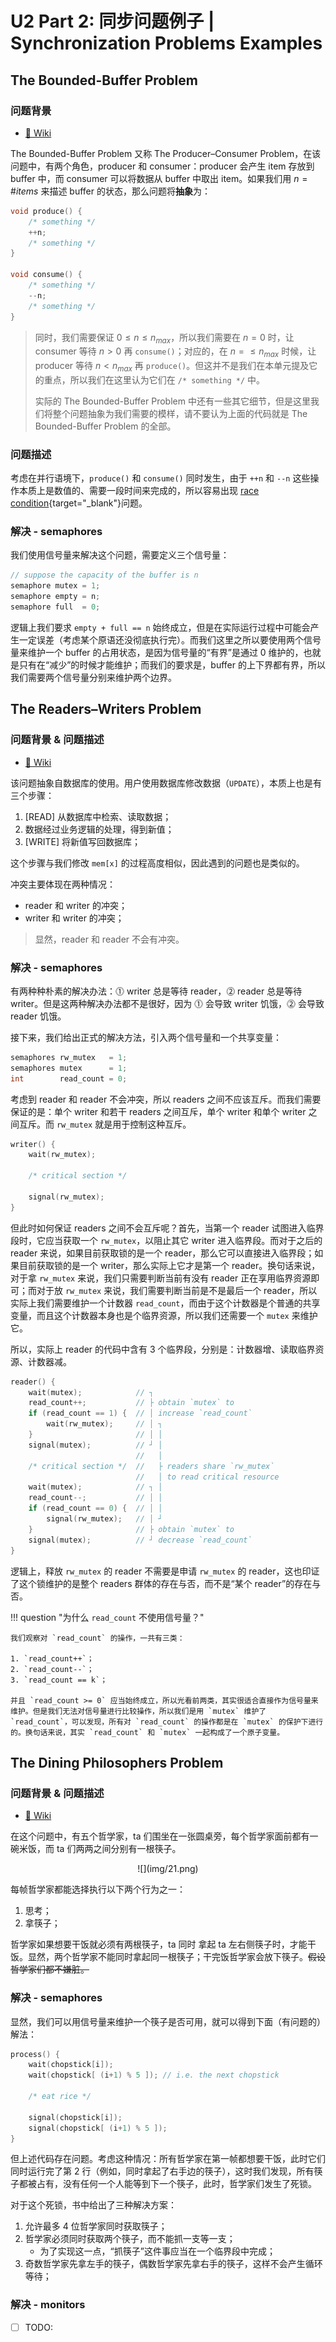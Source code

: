 # U2 Part 2: 同步问题例子 | Synchronization Problems Examples

## The Bounded-Buffer Problem

### 问题背景

- [🔗 Wiki](https://en.wikipedia.org/wiki/Producer%E2%80%93consumer_problem)

The Bounded-Buffer Problem 又称 The Producer–Consumer Problem，在该问题中，有两个角色，producer 和 consumer：producer 会产生 item 存放到 buffer 中，而 consumer 可以将数据从 buffer 中取出 item。如果我们用 $n = \# items$ 来描述 buffer 的状态，那么问题将**抽象**为：

```cpp
void produce() {
    /* something */
    ++n;
    /* something */
}

void consume() {
    /* something */
    --n;
    /* something */
}
```

> 同时，我们需要保证 $0 \leq n \leq n_{max}$，所以我们需要在 $n = 0$ 时，让 consumer 等待 $n > 0$ 再 `consume()`；对应的，在 $n = \leq n_{max}$ 时候，让 producer 等待 $n < n_{max}$ 再 `produce()`。但这并不是我们在本单元提及它的重点，所以我们在这里认为它们在 `/* something */` 中。
> 
> 实际的 The Bounded-Buffer Problem 中还有一些其它细节，但是这里我们将整个问题抽象为我们需要的模样，请不要认为上面的代码就是 The Bounded-Buffer Problem 的全部。

### 问题描述

考虑在并行语境下，`produce()` 和 `consume()` 同时发生，由于 `++n` 和 `--n` 这些操作本质上是数值的、需要一段时间来完成的，所以容易出现 [race condition](./Unit2-Part1.md/#race-condition){target="_blank"}问题。

### 解决 - semaphores

我们使用信号量来解决这个问题，需要定义三个信号量：

```cpp
// suppose the capacity of the buffer is n
semaphore mutex = 1;
semaphore empty = n;
semaphore full  = 0;
```

逻辑上我们要求 `empty + full == n` 始终成立，但是在实际运行过程中可能会产生一定误差（考虑某个原语还没彻底执行完）。而我们这里之所以要使用两个信号量来维护一个 buffer 的占用状态，是因为信号量的“有界”是通过 0 维护的，也就是只有在“减少”的时候才能维护；而我们的要求是，buffer 的上下界都有界，所以我们需要两个信号量分别来维护两个边界。

## The Readers–Writers Problem

### 问题背景 & 问题描述

- [🔗 Wiki](https://en.wikipedia.org/wiki/Readers%E2%80%93writers_problem)

该问题抽象自数据库的使用。用户使用数据库修改数据（`UPDATE`），本质上也是有三个步骤：

1. [READ] 从数据库中检索、读取数据；
2. 数据经过业务逻辑的处理，得到新值；
3. [WRITE] 将新值写回数据库；

这个步骤与我们修改 `mem[x]` 的过程高度相似，因此遇到的问题也是类似的。

冲突主要体现在两种情况：

- reader 和 writer 的冲突；
- writer 和 writer 的冲突；

> 显然，reader 和 reader 不会有冲突。

### 解决 - semaphores

有两种种朴素的解决办法：⓵ writer 总是等待 reader，⓶ reader 总是等待 writer。但是这两种解决办法都不是很好，因为 ⓵ 会导致 writer 饥饿，⓶ 会导致 reader 饥饿。

接下来，我们给出正式的解决方法，引入两个信号量和一个共享变量：

```cpp
semaphores rw_mutex   = 1;
semaphores mutex      = 1;
int        read_count = 0;
```

考虑到 reader 和 reader 不会冲突，所以 readers 之间不应该互斥。而我们需要保证的是：单个 writer 和若干 readers 之间互斥，单个 writer 和单个 writer 之间互斥。而 `rw_mutex` 就是用于控制这种互斥。

```cpp title="writer's code" linenums="1" hl_lines="4"
writer() {
    wait(rw_mutex);

    /* critical section */

    signal(rw_mutex);
}
```

但此时如何保证 readers 之间不会互斥呢？首先，当第一个 reader 试图进入临界段时，它应当获取一个 `rw_mutex`，以阻止其它 writer 进入临界段。而对于之后的 reader 来说，如果目前获取锁的是一个 reader，那么它可以直接进入临界段；如果目前获取锁的是一个 writer，那么实际上它才是第一个 reader。换句话来说，对于拿 `rw_mutex` 来说，我们只需要判断当前有没有 reader 正在享用临界资源即可；而对于放 `rw_mutex` 来说，我们需要判断当前是不是最后一个 reader，所以实际上我们需要维护一个计数器 `read_count`，而由于这个计数器是个普通的共享变量，而且这个计数器本身也是个临界资源，所以我们还需要一个 `mutex` 来维护它。

所以，实际上 reader 的代码中含有 3 个临界段，分别是：计数器增、读取临界资源、计数器减。

```cpp title="reader's code"  linenums="1" hl_lines="3-6 9 12-15"
reader() {
    wait(mutex);            // ┐
    read_count++;           // ├ obtain `mutex` to
    if (read_count == 1) {  // │ increase `read_count`
        wait(rw_mutex);     // │ ┐ 
    }                       // │ │
    signal(mutex);          // ┘ │
                            //   │
    /* critical section */  //   ├ readers share `rw_mutex`
                            //   │ to read critical resource
    wait(mutex);            // ┐ │
    read_count--;           // │ │
    if (read_count == 0) {  // │ │
        signal(rw_mutex);   // │ ┘
    }                       // ├ obtain `mutex` to 
    signal(mutex);          // ┘ decrease `read_count`
}
```

逻辑上，释放 `rw_mutex` 的 reader 不需要是申请 `rw_mutex` 的 reader，这也印证了这个锁维护的是整个 readers 群体的存在与否，而不是“某个 reader”的存在与否。

!!! question "为什么 `read_count` 不使用信号量？"
    
    我们观察对 `read_count` 的操作，一共有三类：

    1. `read_count++`；
    2. `read_count--`；
    3. `read_count == k`；

    并且 `read_count >= 0` 应当始终成立，所以光看前两类，其实很适合直接作为信号量来维护。但是我们无法对信号量进行比较操作，所以我们是用 `mutex` 维护了 `read_count`，可以发现，所有对 `read_count` 的操作都是在 `mutex` 的保护下进行的。换句话来说，其实 `read_count` 和 `mutex` 一起构成了一个原子变量。

## The Dining Philosophers Problem

### 问题背景 & 问题描述

- [🔗 Wiki](https://en.wikipedia.org/wiki/Dining_philosophers_problem)

在这个问题中，有五个哲学家，ta 们围坐在一张圆桌旁，每个哲学家面前都有一碗米饭，而 ta 们两两之间分别有一根筷子。

<center> ![](img/21.png) </center>

每帧哲学家都能选择执行以下两个行为之一：

1. 思考；
2. 拿筷子；

哲学家如果想要干饭就必须有两根筷子，ta 同时 拿起 ta 左右侧筷子时，才能干饭。显然，两个哲学家不能同时拿起同一根筷子；干完饭哲学家会放下筷子。~~假设哲学家们都不嫌脏。~~

### 解决 - semaphores

显然，我们可以用信号量来维护一个筷子是否可用，就可以得到下面（有问题的）解法：

```cpp linenums="1"
process() {
    wait(chopstick[i]);
    wait(chopstick[ (i+1) % 5 ]); // i.e. the next chopstick

    /* eat rice */

    signal(chopstick[i]);
    signal(chopstick[ (i+1) % 5 ]);
}
```

但上述代码存在问题。考虑这种情况：所有哲学家在第一帧都想要干饭，此时它们同时运行完了第 2 行（例如，同时拿起了右手边的筷子），这时我们发现，所有筷子都被占有，没有任何一个人能等到下一个筷子，此时，哲学家们发生了死锁。

对于这个死锁，书中给出了三种解决方案：

1. 允许最多 4 位哲学家同时获取筷子；
2. 哲学家必须同时获取两个筷子，而不能抓一支等一支；
    - 为了实现这一点，“抓筷子”这件事应当在一个临界段中完成；
3. 奇数哲学家先拿左手的筷子，偶数哲学家先拿右手的筷子，这样不会产生循环等待；

### 解决 - monitors

- [ ] TODO: